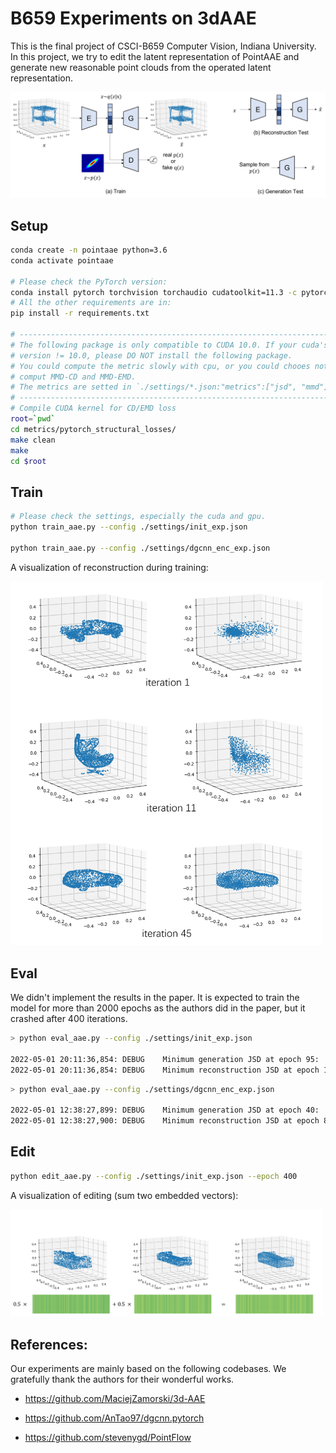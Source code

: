<!--
 * @Date: 2022-03-06 10:53:36
 * @LastEditors: yuhhong
 * @LastEditTime: 2022-05-03 22:06:19
-->
# B659 Experiments on 3dAAE

This is the final project of CSCI-B659 Computer Vision, Indiana University. In this project, we try to edit the latent representation of PointAAE and generate new reasonable point clouds from the operated latent representation. 

<img src="./img/pointaae.png" alt="pointaae" width="800"/>

## Setup

```bash
conda create -n pointaae python=3.6
conda activate pointaae

# Please check the PyTorch version: 
conda install pytorch torchvision torchaudio cudatoolkit=11.3 -c pytorch
# All the other requirements are in: 
pip install -r requirements.txt

# -----------------------------------------------------------------------
# The following package is only compatible to CUDA 10.0. If your cuda's 
# version != 10.0, please DO NOT install the following package. 
# You could compute the metric slowly with cpu, or you could chooes not to 
# comput MMD-CD and MMD-EMD. 
# The metrics are setted in `./settings/*.json:"metrics":["jsd", "mmd"]`.
# -----------------------------------------------------------------------
# Compile CUDA kernel for CD/EMD loss
root=`pwd`
cd metrics/pytorch_structural_losses/
make clean
make
cd $root
```

## Train

```bash
# Please check the settings, especially the cuda and gpu. 
python train_aae.py --config ./settings/init_exp.json

python train_aae.py --config ./settings/dgcnn_enc_exp.json
```

A visualization of reconstruction during training:

<img src="./img/init_res.png" alt="init_res" width="500"/>



## Eval

We didn't implement the results in the paper. It is expected to train the model for more than 2000 epochs as the authors did in the paper, but it crashed after 400 iterations. 

```bash
> python eval_aae.py --config ./settings/init_exp.json

2022-05-01 20:11:36,854: DEBUG    Minimum generation JSD at epoch 95:  0.674413
2022-05-01 20:11:36,854: DEBUG    Minimum reconstruction JSD at epoch 100:  0.062147
```

```bash
> python eval_aae.py --config ./settings/dgcnn_enc_exp.json

2022-05-01 12:38:27,899: DEBUG    Minimum generation JSD at epoch 40:  0.689431
2022-05-01 12:38:27,900: DEBUG    Minimum reconstruction JSD at epoch 85:  0.167931
```



## Edit

```bash
python edit_aae.py --config ./settings/init_exp.json --epoch 400
```

A visualization of editing (sum two embedded vectors): 

<img src="./img/edit_res.png" alt="edit_res" width="500"/>



## References:

Our experiments are mainly based on the following codebases. We gratefully thank the authors for their wonderful works.

- https://github.com/MaciejZamorski/3d-AAE

- https://github.com/AnTao97/dgcnn.pytorch

- https://github.com/stevenygd/PointFlow
